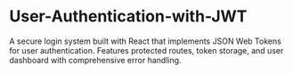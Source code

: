 # User-Authentication-with-JWT
A secure login system built with React that implements JSON Web Tokens for user authentication. Features protected routes, token storage, and user dashboard with comprehensive error handling.
